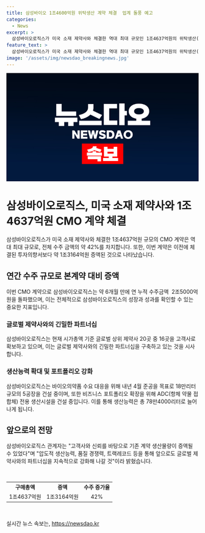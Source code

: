 ```yaml
---
title: 삼성바이오 1조4600억원 위탁생산 계약 체결  업계 돌풍 예고
categories:
  - News
excerpt: >
  삼성바이오로직스가 미국 소재 제약사와 체결한 역대 최대 규모인 1조4637억원의 위탁생산(CMO) 계약으로, 작년 수주 금액의 42%를 차지함. 계약 기간은 2030년 12월31일까지이며, 총 7건의 계약 중 6건은 생산 물량 증액 계약. 이를 통해 삼성바이오로직스는 글로벌 상위 제약사 20곳 중 16곳을 고객사로 확보하고, 생산능력을 늘려갈 계획. 또한, ADC 전용 생산시설 건설과 파트너십 강화 계획.
feature_text: >
  삼성바이오로직스가 미국 소재 제약사와 체결한 역대 최대 규모인 1조4637억원의 위탁생산(CMO) 계약으로, 작년 수주 금액의 42%를 차지함. 계약 기간은 2030년 12월31일까지이며, 총 7건의 계약 중 6건은 생산 물량 증액 계약. 이를 통해 삼성바이오로직스는 글로벌 상위 제약사 20곳 중 16곳을 고객사로 확보하고, 생산능력을 늘려갈 계획. 또한, ADC 전용 생산시설 건설과 파트너십 강화 계획.
image: '/assets/img/newsdao_breakingnews.jpg'
---
```


<p><img src="/assets/img/newsdao_breakingnews.jpg" alt="pcversion 속보" /></p>

<h1>삼성바이오로직스, 미국 소재 제약사와 1조4637억원 CMO 계약 체결</h1>

<p data-ke-size="size16">삼성바이오로직스가 미국 소재 제약사와 체결한 1조4637억원 규모의 CMO 계약은 역대 최대 규모로, 전체 수주 금액의 약 42%를 차지합니다. 또한, 이번 계약은 이전에 체결된 투자의향서보다 약 1조3164억원 증액된 것으로 나타났습니다.</p>

<h2 data-ke-size="size22">연간 수주 규모로 본계약 대비 증액</h2>

<p data-ke-size="size16">이번 CMO 계약으로 삼성바이오로직스는 약 6개월 만에 연 누적 수주금액  2조5000억원을 돌파했으며, 이는 전체적으로 삼성바이오로직스의 성장과 성과를 확인할 수 있는 중요한 지표입니다.</p>

<h3 data-ke-size="size20"><b>글로벌 제약사와의 긴밀한 파트너십</b></h3>

<p data-ke-size="size16">삼성바이오로직스는 현재 시가총액 기준 글로벌 상위 제약사 20곳 중 16곳을 고객사로 확보하고 있으며, 이는 글로벌 제약사와의 긴밀한 파트너십을 구축하고 있는 것을 시사합니다.</p>

<h3 data-ke-size="size20"><b>생산능력 확대 및 포트폴리오 강화</b></h3>

<p data-ke-size="size16">삼성바이오로직스는 바이오의약품 수요 대응을 위해 내년 4월 준공을 목표로 18만리터 규모의 5공장을 건설 중이며, 또한 비즈니스 포트폴리오 확장을 위해 ADC(항체 약물 접합체) 전용 생산시설을 건설 중입니다. 이를 통해 생산능력은 총 78만4000리터로 늘어나게 됩니다.</p>

<h2 data-ke-size="size22">앞으로의 전망</h2>

<p data-ke-size="size16">삼성바이오로직스 관계자는 "고객사와 신뢰를 바탕으로 기존 계약 생산물량이 증액될 수 있었다"며 "압도적 생산능력, 품질 경쟁력, 트랙레코드 등을 통해 앞으로도 글로벌 제약사와의 파트너십을 지속적으로 강화해 나갈 것"이라 밝혔습니다.</p>

<p data-ke-size="size16">&nbsp;</p>

<table>
    <tbody>
        <tr>
            <td style="text-align: center; height: 17px;"><b>구매총액</b></td>
            <td style="text-align: center; height: 17px;"><b>증액</b></td>
            <td style="text-align: center; height: 17px;"><b>수주 증가율</b></td>
        </tr>
        <tr>
            <td style="text-align: center; height: 17px;">1조4637억원</td>
            <td style="text-align: center; height: 17px;">1조3164억원</td>
            <td style="text-align: center; height: 17px;">42%</td>
        </tr>
    </tbody>
</table>

<p data-ke-size="size16">&nbsp;</p>
실시간 뉴스 속보는, <a href="https://newsdao.kr" rel="dofollow">https://newsdao.kr</a>



